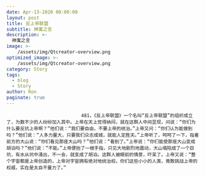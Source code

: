 ```yaml
---
date: Apr-13-2020 00:00:00
layout: post
title: 反上帝联盟
subtitle: 神寓之言
description: >-
  神寓之言
image: >-
    /assets/img/Qtcreator-overview.png
optimized_image: >-
    /assets/img/Qtcreator-overview.png
category: Story
tags:
  - blog
  - Story
author: Ron
paginate: true
---
```


							　　481，《反上帝联盟》一个名叫“反上帝联盟”的组织成立了，为数不少的人纷纷加入其中。上帝在天上觉得纳闷，就在这群人中间显现，问说：“你们为什么要反抗上帝啊？”他们说：“我们要自由，不要上帝的统治。”上帝又问：“你们认为能做到吗？”他们说：“人多力量大，只要我们众志成城，就能人定胜天。”上帝听了，呵呵了一下，指着前方的大山说：“你们看见那座大山吗？”他们说：“看到了。”上帝说：“你们能使那座大山变成胡泊吗？”他们说：“不能。”上帝便抬了一根手指，只见大地剧烈地震动，大山塌陷成了一个巨坑，有水从坑中涌出，不一会，就变成了胡泊。这群人被眼前的情景，吓呆了。上帝又说：“整个宇宙都是上帝创造的，上帝对宇宙拥有绝对地统治权。你们这些小小的人类，竟敢挑战上帝的权威，实在是太自不量力了。”
							
							
						